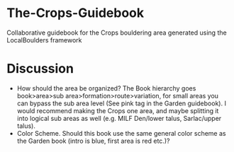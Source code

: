# The-Crops-Guidebook
 Collaborative guidebook for the Crops bouldering area generated using the LocalBoulders framework

# Discussion
- How should the area be organized? The Book hierarchy goes book>area>sub area>formation>route>variation, for small areas you can bypass the sub area level (See pink tag in the Garden guidebook). I would recommend making the Crops one area, and maybe splitting it into logical sub areas as well (e.g. MILF Den/lower talus, Sarlac/upper talus).
- Color Scheme. Should this book use the same general color scheme as the Garden book (intro is blue, first area is red etc.)?
